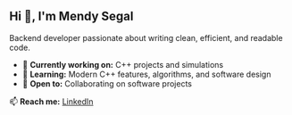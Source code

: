 ## Hi 👋, I'm Mendy Segal

Backend developer passionate about writing clean, efficient, and readable code.

- 🔭 **Currently working on:** C++ projects and simulations  
- 🌱 **Learning:** Modern C++ features, algorithms, and software design  
- 👯 **Open to:** Collaborating on software projects  

📫 **Reach me:** [LinkedIn](https://www.linkedin.com/in/mendy-segal/)

